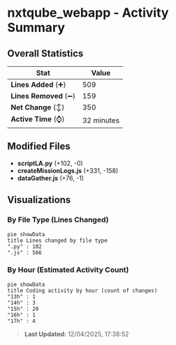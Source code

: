 # nxtqube_webapp - Activity Summary 

## Overall Statistics

| Stat                   | Value                                                             |
| ---------------------- | ----------------------------------------------------------------- |
| **Lines Added** (➕)   | 509                                          |
| **Lines Removed** (➖) | 159                                        |
| **Net Change** (↕)    | 350                |
| **Active Time** (⌚)   | 32 minutes |


## Modified Files
- **scriptLA.py** (+102, -0)
- **createMissionLogs.js** (+331, -158)
- **dataGather.js** (+76, -1)

## Visualizations

### By File Type (Lines Changed)

```mermaid
pie showData
title Lines changed by file type
".py" : 102
".js" : 566
```

### By Hour (Estimated Activity Count)

```mermaid
pie showData
title Coding activity by hour (count of changes)
"13h" : 1
"14h" : 3
"15h" : 20
"16h" : 1
"17h" : 4
```


> **Last Updated:** 12/04/2025, 17:38:52
